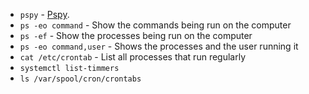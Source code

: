 - `pspy` - [Pspy](</General Info/Tools/Enumeracion/Pspy.md>).
- `ps -eo command` - Show the commands being run on the computer
- `ps -ef` - Show the processes being run on the computer
- `ps -eo command,user` - Shows the processes and the user running it
- `cat /etc/crontab` - List all processes that run regularly
- `systemctl list-timmers`
- `ls /var/spool/cron/crontabs`